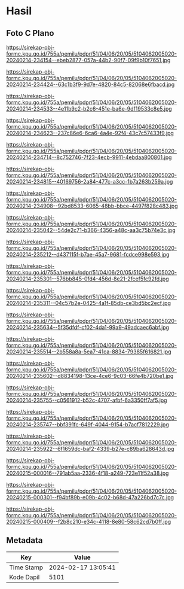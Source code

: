 # Hasil

## Foto C Plano

https://sirekap-obj-formc.kpu.go.id/755a/pemilu/pdpr/51/04/06/20/05/5104062005020-20240214-234154--ebeb2877-057a-44b2-90f7-09f9b10f7651.jpg

https://sirekap-obj-formc.kpu.go.id/755a/pemilu/pdpr/51/04/06/20/05/5104062005020-20240214-234424--63c1b3f9-9d7e-4820-84c5-82068e6fbacd.jpg

https://sirekap-obj-formc.kpu.go.id/755a/pemilu/pdpr/51/04/06/20/05/5104062005020-20240214-234533--4e11b9c2-b2c6-451e-ba6e-9df19533c8e5.jpg

https://sirekap-obj-formc.kpu.go.id/755a/pemilu/pdpr/51/04/06/20/05/5104062005020-20240214-234623--237c86e6-6ca6-4a4e-92f4-43c7c57433f9.jpg

https://sirekap-obj-formc.kpu.go.id/755a/pemilu/pdpr/51/04/06/20/05/5104062005020-20240214-234714--8c752746-7f23-4ecb-9911-4ebdaa800801.jpg

https://sirekap-obj-formc.kpu.go.id/755a/pemilu/pdpr/51/04/06/20/05/5104062005020-20240214-234815--40169756-2a84-477c-a3cc-1b7a263b259a.jpg

https://sirekap-obj-formc.kpu.go.id/755a/pemilu/pdpr/51/04/06/20/05/5104062005020-20240214-234908--92bd8533-6065-48bb-bbce-4497f828c483.jpg

https://sirekap-obj-formc.kpu.go.id/755a/pemilu/pdpr/51/04/06/20/05/5104062005020-20240214-235042--54de2c71-b366-4356-a48c-aa3c75b74e3c.jpg

https://sirekap-obj-formc.kpu.go.id/755a/pemilu/pdpr/51/04/06/20/05/5104062005020-20240214-235212--d437115f-b7ae-45a7-9681-fcdce998e593.jpg

https://sirekap-obj-formc.kpu.go.id/755a/pemilu/pdpr/51/04/06/20/05/5104062005020-20240214-235301--576bb845-0fd4-456d-8e21-2fcef5fc92fd.jpg

https://sirekap-obj-formc.kpu.go.id/755a/pemilu/pdpr/51/04/06/20/05/5104062005020-20240214-235311--04c57b2e-0425-4a1f-85db-ce3bd5bc2ecf.jpg

https://sirekap-obj-formc.kpu.go.id/755a/pemilu/pdpr/51/04/06/20/05/5104062005020-20240214-235634--5f35dfdf-cf02-4da1-99a9-49adcaec6abf.jpg

https://sirekap-obj-formc.kpu.go.id/755a/pemilu/pdpr/51/04/06/20/05/5104062005020-20240214-235514--2b558a8a-5ea7-41ca-8834-79385f616821.jpg

https://sirekap-obj-formc.kpu.go.id/755a/pemilu/pdpr/51/04/06/20/05/5104062005020-20240214-235602--d8834198-13ce-4ce6-9c03-66fe4b720be1.jpg

https://sirekap-obj-formc.kpu.go.id/755a/pemilu/pdpr/51/04/06/20/05/5104062005020-20240214-235755--c0561912-b52c-4707-afbf-6a3350ff7af5.jpg

https://sirekap-obj-formc.kpu.go.id/755a/pemilu/pdpr/51/04/06/20/05/5104062005020-20240214-235747--bbf391fc-649f-4044-9154-b7acf7812229.jpg

https://sirekap-obj-formc.kpu.go.id/755a/pemilu/pdpr/51/04/06/20/05/5104062005020-20240214-235922--6f1659dc-baf2-4339-b27e-c89ba628643d.jpg

https://sirekap-obj-formc.kpu.go.id/755a/pemilu/pdpr/51/04/06/20/05/5104062005020-20240215-000016--791ab5aa-2336-4f18-a249-723e11f52a38.jpg

https://sirekap-obj-formc.kpu.go.id/755a/pemilu/pdpr/51/04/06/20/05/5104062005020-20240215-000301--f94bf89b-e09b-4c02-b68d-47a226bd7c7c.jpg

https://sirekap-obj-formc.kpu.go.id/755a/pemilu/pdpr/51/04/06/20/05/5104062005020-20240215-000409--f2b8c210-e34c-4118-8e80-58c62cd7b0ff.jpg


## Metadata

| Key        | Value               |
| ---------- | ------------------- |
| Time Stamp | 2024-02-17 13:05:41 |
| Kode Dapil | 5101                |




